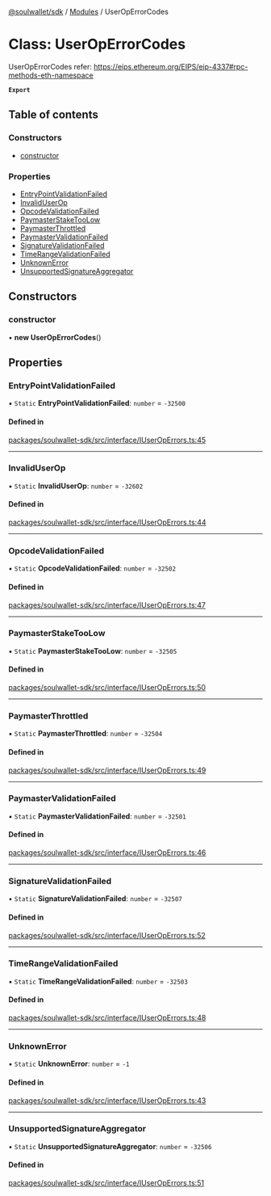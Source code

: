 [@soulwallet/sdk](../README.md) / [Modules](../modules.md) / UserOpErrorCodes

# Class: UserOpErrorCodes

UserOpErrorCodes
refer: https://eips.ethereum.org/EIPS/eip-4337#rpc-methods-eth-namespace

**`Export`**

## Table of contents

### Constructors

- [constructor](UserOpErrorCodes.md#constructor)

### Properties

- [EntryPointValidationFailed](UserOpErrorCodes.md#entrypointvalidationfailed)
- [InvalidUserOp](UserOpErrorCodes.md#invaliduserop)
- [OpcodeValidationFailed](UserOpErrorCodes.md#opcodevalidationfailed)
- [PaymasterStakeTooLow](UserOpErrorCodes.md#paymasterstaketoolow)
- [PaymasterThrottled](UserOpErrorCodes.md#paymasterthrottled)
- [PaymasterValidationFailed](UserOpErrorCodes.md#paymastervalidationfailed)
- [SignatureValidationFailed](UserOpErrorCodes.md#signaturevalidationfailed)
- [TimeRangeValidationFailed](UserOpErrorCodes.md#timerangevalidationfailed)
- [UnknownError](UserOpErrorCodes.md#unknownerror)
- [UnsupportedSignatureAggregator](UserOpErrorCodes.md#unsupportedsignatureaggregator)

## Constructors

### constructor

• **new UserOpErrorCodes**()

## Properties

### EntryPointValidationFailed

▪ `Static` **EntryPointValidationFailed**: `number` = `-32500`

#### Defined in

[packages/soulwallet-sdk/src/interface/IUserOpErrors.ts:45](https://github.com/proofofsoulprotocol/soulwalletlib/blob/f66010c/packages/soulwallet-sdk/src/interface/IUserOpErrors.ts#L45)

___

### InvalidUserOp

▪ `Static` **InvalidUserOp**: `number` = `-32602`

#### Defined in

[packages/soulwallet-sdk/src/interface/IUserOpErrors.ts:44](https://github.com/proofofsoulprotocol/soulwalletlib/blob/f66010c/packages/soulwallet-sdk/src/interface/IUserOpErrors.ts#L44)

___

### OpcodeValidationFailed

▪ `Static` **OpcodeValidationFailed**: `number` = `-32502`

#### Defined in

[packages/soulwallet-sdk/src/interface/IUserOpErrors.ts:47](https://github.com/proofofsoulprotocol/soulwalletlib/blob/f66010c/packages/soulwallet-sdk/src/interface/IUserOpErrors.ts#L47)

___

### PaymasterStakeTooLow

▪ `Static` **PaymasterStakeTooLow**: `number` = `-32505`

#### Defined in

[packages/soulwallet-sdk/src/interface/IUserOpErrors.ts:50](https://github.com/proofofsoulprotocol/soulwalletlib/blob/f66010c/packages/soulwallet-sdk/src/interface/IUserOpErrors.ts#L50)

___

### PaymasterThrottled

▪ `Static` **PaymasterThrottled**: `number` = `-32504`

#### Defined in

[packages/soulwallet-sdk/src/interface/IUserOpErrors.ts:49](https://github.com/proofofsoulprotocol/soulwalletlib/blob/f66010c/packages/soulwallet-sdk/src/interface/IUserOpErrors.ts#L49)

___

### PaymasterValidationFailed

▪ `Static` **PaymasterValidationFailed**: `number` = `-32501`

#### Defined in

[packages/soulwallet-sdk/src/interface/IUserOpErrors.ts:46](https://github.com/proofofsoulprotocol/soulwalletlib/blob/f66010c/packages/soulwallet-sdk/src/interface/IUserOpErrors.ts#L46)

___

### SignatureValidationFailed

▪ `Static` **SignatureValidationFailed**: `number` = `-32507`

#### Defined in

[packages/soulwallet-sdk/src/interface/IUserOpErrors.ts:52](https://github.com/proofofsoulprotocol/soulwalletlib/blob/f66010c/packages/soulwallet-sdk/src/interface/IUserOpErrors.ts#L52)

___

### TimeRangeValidationFailed

▪ `Static` **TimeRangeValidationFailed**: `number` = `-32503`

#### Defined in

[packages/soulwallet-sdk/src/interface/IUserOpErrors.ts:48](https://github.com/proofofsoulprotocol/soulwalletlib/blob/f66010c/packages/soulwallet-sdk/src/interface/IUserOpErrors.ts#L48)

___

### UnknownError

▪ `Static` **UnknownError**: `number` = `-1`

#### Defined in

[packages/soulwallet-sdk/src/interface/IUserOpErrors.ts:43](https://github.com/proofofsoulprotocol/soulwalletlib/blob/f66010c/packages/soulwallet-sdk/src/interface/IUserOpErrors.ts#L43)

___

### UnsupportedSignatureAggregator

▪ `Static` **UnsupportedSignatureAggregator**: `number` = `-32506`

#### Defined in

[packages/soulwallet-sdk/src/interface/IUserOpErrors.ts:51](https://github.com/proofofsoulprotocol/soulwalletlib/blob/f66010c/packages/soulwallet-sdk/src/interface/IUserOpErrors.ts#L51)
